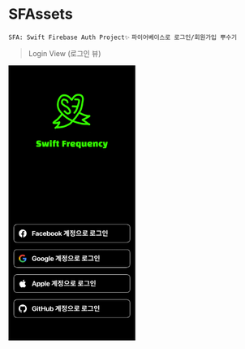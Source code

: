# SFAssets

`SFA: Swift Firebase Auth Project✨` `파이어베이스로 로그인/회원가입 뿌수기`

> Login View (로그인 뷰)

<img src = "./DocsAssets/LoginView.png" width = "250" />
